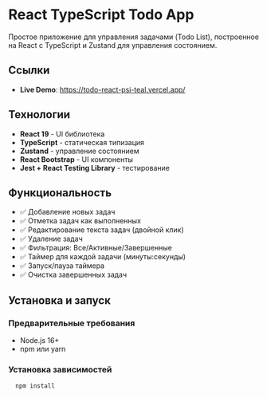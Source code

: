 # React TypeScript Todo App

Простое приложение для управления задачами (Todo List), построенное на React с TypeScript и Zustand для управления состоянием.

##  Ссылки

- **Live Demo**: https://todo-react-psi-teal.vercel.app/


##  Технологии

- **React 19** - UI библиотека
- **TypeScript** - статическая типизация
- **Zustand** - управление состоянием
- **React Bootstrap** - UI компоненты
- **Jest + React Testing Library** - тестирование

##  Функциональность

- ✅ Добавление новых задач
- ✅ Отметка задач как выполненных
- ✅ Редактирование текста задач (двойной клик)
- ✅ Удаление задач
- ✅ Фильтрация: Все/Активные/Завершенные
- ✅ Таймер для каждой задачи (минуты:секунды)
- ✅ Запуск/пауза таймера
- ✅ Очистка завершенных задач

##  Установка и запуск

### Предварительные требования
- Node.js 16+
- npm или yarn

### Установка зависимостей
```bash
  npm install